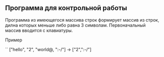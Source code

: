 ## Программа для контрольной работы

Программа из имеющегося массива строк формирует массив из строк, дилна которых меньше либо равна 3 символам.
Первоначальный массив вводится с клавиатуры.

Пример

``
["hello", "2", "world@, ":-/"] -> ["2",":-/"]